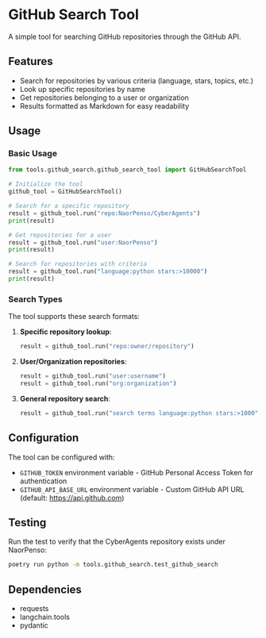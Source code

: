 # GitHub Search Tool

A simple tool for searching GitHub repositories through the GitHub API.

## Features

- Search for repositories by various criteria (language, stars, topics, etc.)
- Look up specific repositories by name
- Get repositories belonging to a user or organization
- Results formatted as Markdown for easy readability

## Usage

### Basic Usage

```python
from tools.github_search.github_search_tool import GitHubSearchTool

# Initialize the tool
github_tool = GitHubSearchTool()

# Search for a specific repository
result = github_tool.run("repo:NaorPenso/CyberAgents")
print(result)

# Get repositories for a user
result = github_tool.run("user:NaorPenso")
print(result)

# Search for repositories with criteria
result = github_tool.run("language:python stars:>10000")
print(result)
```

### Search Types

The tool supports these search formats:

1. **Specific repository lookup**:
   ```python
   result = github_tool.run("repo:owner/repository")
   ```

2. **User/Organization repositories**:
   ```python
   result = github_tool.run("user:username")
   result = github_tool.run("org:organization")
   ```

3. **General repository search**:
   ```python
   result = github_tool.run("search terms language:python stars:>1000")
   ```

## Configuration

The tool can be configured with:

- `GITHUB_TOKEN` environment variable - GitHub Personal Access Token for authentication
- `GITHUB_API_BASE_URL` environment variable - Custom GitHub API URL (default: https://api.github.com)

## Testing

Run the test to verify that the CyberAgents repository exists under NaorPenso:

```bash
poetry run python -m tools.github_search.test_github_search
```

## Dependencies

- requests
- langchain.tools
- pydantic 